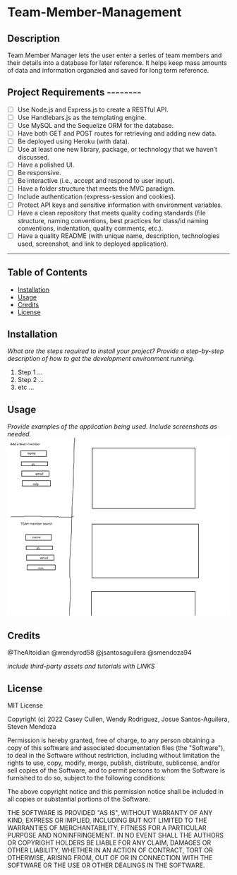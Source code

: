 # Team-Member-Management

## Description
Team Member Manager lets the user enter a series of team members and their details into a database for later reference. It helps keep mass amounts of data and information organzied and saved for long term reference. 

## Project Requirements --------
- [ ] Use Node.js and Express.js to create a RESTful API.
- [ ] Use Handlebars.js as the templating engine.
- [ ] Use MySQL and the Sequelize ORM for the database.
- [ ] Have both GET and POST routes for retrieving and adding new data.
- [ ] Be deployed using Heroku (with data).
- [ ] Use at least one new library, package, or technology that we haven’t discussed.
- [ ] Have a polished UI.
- [ ] Be responsive.
- [ ] Be interactive (i.e., accept and respond to user input).
- [ ] Have a folder structure that meets the MVC paradigm.
- [ ] Include authentication (express-session and cookies).
- [ ] Protect API keys and sensitive information with environment variables.
- [ ] Have a clean repository that meets quality coding standards (file structure, naming conventions, best practices for class/id naming conventions, indentation, quality comments, etc.).
- [ ] Have a quality README (with unique name, description, technologies used, screenshot, and link to deployed application).
--------------------------------

## Table of Contents
- [Installation](#installation)
- [Usage](#usage)
- [Credits](#credits)
- [License](#license)

## Installation
*What are the steps required to install your project? Provide a step-by-step description of how to get the development environment running.*
1. Step 1 ...
2. Step 2 ... 
3. etc ...

## Usage
*Provide examples of the application being used. Include screenshots as needed.*
![draft image](/scratchDraftImage.png)

## Credits
@TheAltoidian
@wendyrod58
@jsantosaguilera
@smendoza94

*include third-party assets and tutorials with LINKS*

## License

MIT License

Copyright (c) 2022 Casey Cullen, Wendy Rodriguez, Josue Santos-Aguilera, Steven Mendoza

Permission is hereby granted, free of charge, to any person obtaining a copy
of this software and associated documentation files (the "Software"), to deal
in the Software without restriction, including without limitation the rights
to use, copy, modify, merge, publish, distribute, sublicense, and/or sell
copies of the Software, and to permit persons to whom the Software is
furnished to do so, subject to the following conditions:

The above copyright notice and this permission notice shall be included in all
copies or substantial portions of the Software.

THE SOFTWARE IS PROVIDED "AS IS", WITHOUT WARRANTY OF ANY KIND, EXPRESS OR
IMPLIED, INCLUDING BUT NOT LIMITED TO THE WARRANTIES OF MERCHANTABILITY,
FITNESS FOR A PARTICULAR PURPOSE AND NONINFRINGEMENT. IN NO EVENT SHALL THE
AUTHORS OR COPYRIGHT HOLDERS BE LIABLE FOR ANY CLAIM, DAMAGES OR OTHER
LIABILITY, WHETHER IN AN ACTION OF CONTRACT, TORT OR OTHERWISE, ARISING FROM,
OUT OF OR IN CONNECTION WITH THE SOFTWARE OR THE USE OR OTHER DEALINGS IN THE
SOFTWARE.
